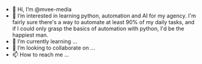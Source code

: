 - 👋 Hi, I’m @mvee-media
- 👀 I’m interested in learning python, automation and AI for my agency. I'm fairly sure there's a way to automate at least 90% of my daily tasks, and if I could only grasp the basics of automation with python, I'd be the happiest man.
- 🌱 I’m currently learning ...
- 💞️ I’m looking to collaborate on ...
- 📫 How to reach me ...

<!---
mvee-media/mvee-media is a ✨ special ✨ repository because its `README.md` (this file) appears on your GitHub profile.
You can click the Preview link to take a look at your changes.
--->
